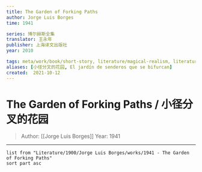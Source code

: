 ```yaml
---
title: The Garden of Forking Paths
author: Jorge Luis Borges
time: 1941

series: 博尔赫斯全集
translator: 王永年
publisher: 上海译文出版社
year: 2010

tags: meta/work/book/short-story, literature/magical-realism, literature/philosophical-fiction
aliases: [小径分叉的花园, El jardín de senderos que se bifurcan]
created:  2021-10-12
---
```


# The Garden of Forking Paths / 小径分叉的花园
> Author: [[Jorge Luis Borges]]
> Year: 1941

---

```dataview
list from "Literature/1900/Jorge Luis Borges/works/1941 - The Garden of Forking Paths"
sort part asc
```

